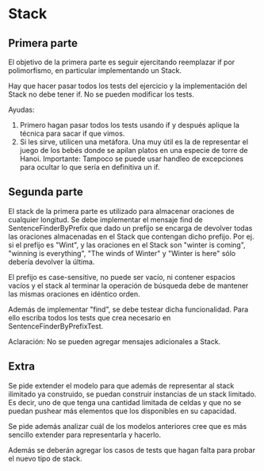 # Stack

## Primera parte 

El objetivo de la primera parte es seguir ejercitando reemplazar if por polimorfismo, en particular implementando un Stack.

Hay que hacer pasar todos los tests del ejercicio y la implementación del Stack no debe tener if. No se pueden modificar los tests.

Ayudas: 

1. Primero hagan pasar todos los tests usando if y después aplique la técnica para sacar if que vimos. 
2. Si les sirve, utilicen una metáfora. Una muy útil es la de representar el juego de los bebés donde se apilan platos en una especie de torre de Hanoi. 
Importante: Tampoco se puede usar handleo de excepciones para ocultar lo que sería en definitiva un if.

## Segunda parte

El stack de la primera parte es utilizado para almacenar oraciones de cualquier longitud. Se debe implementar el mensaje find de SentenceFinderByPrefix que dado un prefijo se encarga de devolver todas las oraciones almacenadas en el Stack que contengan dicho prefijo. Por ej. si el prefijo es "Wint", y las oraciones en el Stack son "winter is coming", "winning is everything", "The winds of Winter" y "Winter is here" sólo debería devolver la última. 

El prefijo es case-sensitive, no puede ser vacío, ni contener espacios vacíos y el stack al terminar la operación de búsqueda debe de mantener las mismas oraciones en idéntico orden. 

Además de implementar "find", se debe testear dicha funcionalidad. Para ello escriba todos los tests que crea necesario en SentenceFinderByPrefixTest.

Aclaración: No se pueden agregar mensajes adicionales a Stack.

## Extra

Se pide extender el modelo para que además de representar al stack ilimitado ya construido, se puedan construir instancias de un stack limitado. Es decir, uno de que tenga una cantidad limitada de celdas y que no se puedan pushear más elementos que los disponibles en su capacidad.

Se pide además analizar cuál de los modelos anteriores cree que es más sencillo extender para representarla y hacerlo. 

Además se deberán agregar los casos de tests que hagan falta para probar el nuevo tipo de stack.
